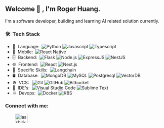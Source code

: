 <h2> Welcome 👋 , I'm Roger Huang.</h2>

I'm a software developer, building and learning AI related solution currently.

<h3> 🛠 &nbsp;Tech Stack</h3>

- 📜 &nbsp;Language:&nbsp;
  ![Python](https://img.shields.io/badge/-Python-0A1A2F?style=flat&logoColor=d5042f)
  ![Javascript](https://img.shields.io/badge/-JavaScript-0A1A2F?style=flat&logo=Javascript&logoColor=yellow)
  ![Typescript](https://img.shields.io/badge/-Typescript-0A1A2F?style=flat&logo=Typescript&logoColor=007ACC)
- 📱 &nbsp;Mobile:&nbsp;
  ![React Native](https://img.shields.io/badge/-React%20Native-0A1A2F?style=flat&logo=React&logoColor=00d8fd)
- 🗄 &nbsp;Backend:&nbsp;
  ![Flask](https://img.shields.io/badge/-Flask-0A1A2F?style=flat&logo=flask&logoColor=d5042f)
  ![Node.js](https://img.shields.io/badge/-Node.js-0A1A2F?style=flat&logo=node.js)
  ![ExpressJS](https://img.shields.io/badge/-ExpressJS-0A1A2F?style=flat&logo=express&logoColor=blue)
  ![NestJS](https://img.shields.io/badge/-NestJS-0A1A2F?style=flat&logo=nestjs&logoColor=red)
- 🌐 &nbsp;Frontend:&nbsp;
  ![React](https://img.shields.io/badge/-React-0A1A2F?style=flat&logo=react)
  ![Next.js](https://img.shields.io/badge/-Next.js-0A1A2F?style=flat&logo=next.js)
- :bow_and_arrow: &nbsp;Specific Skills:&nbsp;
  ![Langchain](https://img.shields.io/badge/-Langchain-0A1A2F?style=flat&logo=langchain&logoColor=yellow)
- 🛢 &nbsp;Database:&nbsp;
  ![MongoDB](https://img.shields.io/badge/-MongoDB-0A1A2F?style=flat&logo=mongodb)
  ![MySQL](https://img.shields.io/badge/-MySQL-0A1A2F?style=flat&logo=mysql&logoColor=00d8fd)
  ![Postgresql](https://img.shields.io/badge/-Postgresql-0A1A2F?style=flat&logo=postgresql)
  ![VectorDB](https://img.shields.io/badge/-VectorDB-0A1A2F?style=flat&logo=vectorDB&logoColor=blue)
- ⚙️ &nbsp;VCS: &nbsp;
  ![Git](https://img.shields.io/badge/-Git-0A1A2F?style=flat&logo=git)
  ![GitHub](https://img.shields.io/badge/-GitHub-0A1A2F?style=flat&logo=github)
  ![Bitbucket](https://img.shields.io/badge/-bitbucket-0A1A2F?style=flat&logo=bitbucket)
- 🔧 &nbsp;IDE's:&nbsp;
  ![Visual Studio Code](https://img.shields.io/badge/-Visual%20Studio%20Code-0A1A2F?style=flat&logo=visual-studio-code&logoColor=007ACC)
  ![Sublime Text](https://img.shields.io/badge/-Sublime-0A1A2F?style=flat&logo=sublime-text&logoColor=orange)
- ♾️ &nbsp;Devops:&nbsp;
  ![Docker](https://img.shields.io/badge/-Docker-0A1A2F?style=flat&logo=docker&logoColor=blue)
  ![K8S](https://img.shields.io/badge/-K8S-0A1A2F?style=flat&logo=docker&logoColor=orange)
  
  
<h3 align="left">Connect with me:</h3>
<p style="margin-left: 2rem;">
  <span height="30" width="40"></span>
<a href="https://twitter.com/rogerhuang143" target="blank"><img align="center" src="https://raw.githubusercontent.com/rahuldkjain/github-profile-readme-generator/master/src/images/icons/Social/twitter.svg" alt="iaashirkhan" height="30" width="40" /></a>
</p>

<br/>
